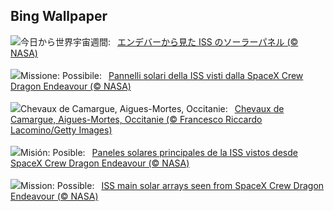 ## Bing Wallpaper
![](https://www.bing.com/th?id=OHR.DragonEndeavour_JA-JP7626531843_UHD.jpg&w=1000)今日から世界宇宙週間:&nbsp;&ensp;[エンデバーから見た ISS のソーラーパネル (© NASA)](https://www.bing.com/th?id=OHR.DragonEndeavour_JA-JP7626531843_UHD.jpg)
<br><br/>
![](https://www.bing.com/th?id=OHR.DragonEndeavour_IT-IT7184624651_UHD.jpg&w=1000)Missione: Possibile:&nbsp;&ensp;[Pannelli solari della ISS visti dalla SpaceX Crew Dragon Endeavour (© NASA)](https://www.bing.com/th?id=OHR.DragonEndeavour_IT-IT7184624651_UHD.jpg)
<br><br/>
![](https://www.bing.com/th?id=OHR.CamagueHorses_FR-FR8949135937_UHD.jpg&w=1000)Chevaux de Camargue, Aigues-Mortes, Occitanie:&nbsp;&ensp;[Chevaux de Camargue, Aigues-Mortes, Occitanie (© Francesco Riccardo Lacomino/Getty Images)](https://www.bing.com/th?id=OHR.CamagueHorses_FR-FR8949135937_UHD.jpg)
<br><br/>
![](https://www.bing.com/th?id=OHR.DragonEndeavour_ES-ES0464086432_UHD.jpg&w=1000)Misión: Posible:&nbsp;&ensp;[Paneles solares principales de la ISS vistos desde SpaceX Crew Dragon Endeavour (© NASA)](https://www.bing.com/th?id=OHR.DragonEndeavour_ES-ES0464086432_UHD.jpg)
<br><br/>
![](https://www.bing.com/th?id=OHR.DragonEndeavour_EN-GB3820575849_UHD.jpg&w=1000)Mission: Possible:&nbsp;&ensp;[ISS main solar arrays seen from SpaceX Crew Dragon Endeavour (© NASA)](https://www.bing.com/th?id=OHR.DragonEndeavour_EN-GB3820575849_UHD.jpg)
<br><br/>
